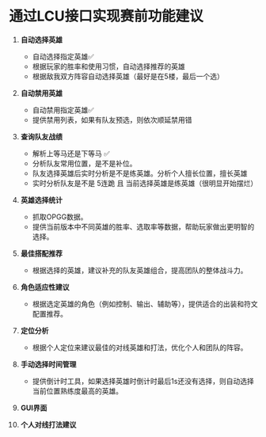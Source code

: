 # 通过LCU接口实现赛前功能建议

1. **自动选择英雄**
   - 自动选择指定英雄✅
   - 根据玩家的胜率和使用习惯，自动选择推荐的英雄
   - 根据敌我双方阵容自动选择英雄（最好是在5楼，最后一个选）
     
2. **自动禁用英雄**
   - 自动禁用指定英雄✅
   - 提供禁用列表，如果有队友预选，则依次顺延禁用错

3. **查询队友战绩**
   - 解析上等马还是下等马 ✅
   - 分析队友常用位置，是不是补位。
   - 队友选择英雄后实时分析是不是练英雄。分析个人擅长位置，擅长英雄 
   - 实时分析队友是不是 5连跪 且 当前选择英雄是练英雄（很明显开始摆烂）

4. **英雄选择统计**
   - 抓取OPGG数据。
   - 提供当前版本中不同英雄的胜率、选取率等数据，帮助玩家做出更明智的选择。 

5. **最佳搭配推荐**
   - 根据选择的英雄，建议补充的队友英雄组合，提高团队的整体战斗力。

6. **角色适应性建议**
   - 根据选定英雄的角色（例如控制、输出、辅助等），提供适合的出装和符文配置推荐。

7. **定位分析**
   - 根据个人定位来建议最佳的对线英雄和打法，优化个人和团队的阵容。

8. **手动选择时间管理**
   - 提供倒计时工具，如果选择英雄时倒计时最后1s还没有选择，则自动选择当前位置熟练度最高的英雄。

9. **GUI界面**

10. **个人对线打法建议**
    


